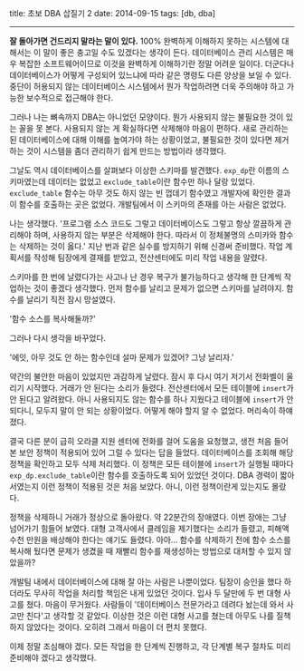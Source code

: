 title: 초보 DBA 삽질기 2
date: 2014-09-15
tags: [db, dba]

---
**잘 돌아가면 건드리지 말라는 말이 있다.** 100% 완벽하게 이해하지 못하는 시스템에 대해서는 이 말이 좋은 충고일 수도 있겠다는 생각이 든다. 데이터베이스 관리 시스템은 매우 복잡한 소프트웨어이므로 이것을 완벽하게 이해하기란 정말 어려운 일이다. 더군다나 데이터베이스가 어떻게 구성되어 있느냐에 따라 같은 명령도 다른 양상을 보일 수 있다. 중단이 허용되지 않는 데이터베이스 시스템에서 뭔가 작업하려면 더욱 주의해야 하고 가능한 보수적으로 접근해야 한다.
<!--more-->

그러나 나는 뼈속까지 DBA는 아니었던 모양이다. 뭔가 사용되지 않는 불필요한 것이 있는 꼴을 못 본다. 사용되지 않는 게 확실하다면 삭제해야 마음이 편하다. 새로 관리하는 된 데이터베이스에 대해 이해를 높여가야 하는 상황이었고, 불필요한 것이 있다면 제거하는 것이 시스템을 좀더 관리하기 쉽게 만드는 방법이라 생각했다.

그날도 역시 데이터베이스를 살펴보다 이상한 스키마를 발견했다. `exp_dp`란 이름의 스키마였는데 데이터는 없었고 `exclude_table`이란 함수만 하나 달랑 있었다. `exclude_table` 함수는 아무 것도 하지 않는 빈 껍데기 함수였고 개발자에 확인한 결과 이 함수를 호출하는 곳은 없었다. 개발팀에서 이 스키마의 존재를 아는 사람은 없었다.

나는 생각했다. '프로그램 소스 코드도 그렇고 데이터베이스도 그렇고 항상 깔끔하게 관리해야 하며, 사용하지 않는 부분은 삭제해야 한다. 따라서 이 정체불명의 스미카와 함수는 삭제하는 것이 옳다.' 지난 번과 같은 실수를 방지하기 위해 신경써 준비했다. 작업 계획서를 작성해 팀장에게 결재를 받았고, 전산센터에도 미리 작업 내용을 알렸다.

스키마를 한 번에 날렸다가는 사고나 난 경우 복구가 불가능하다고 생각해 한 단계씩 작업하는 것이 좋겠다 생각했다. 먼저 함수를 날리고 문제가 없으면 스키마를 날려야지. 함수를 날리기 직전 잠시 망설였다.

'함수 소스를 복사해둘까?'

그러나 다시 생각을 바꾸었다.

'에잇, 아무 것도 안 하는 함수인데 설마 문제가 있겠어? 그냥 날리자.'

약간의 불안한 마음이 있었지만 과감하게 날렸다. 잠시 후 다시 여기 저기서 전화벨이 울리기 시작했다. 거래가 안 된다는 소리가 들렸다. 전산센터에서 모든 테이블에 `insert`가 안 된다고 알려왔다. 아니 사용되지도 않는 함수를 하나 지웠다고 테이블에 `insert`가 안 되다니, 모두지 말이 안 되는 상황이었다. 어떻게 해야 할지 알 수 없었다. 머리속이 하얘졌다.

결국 다른 분이 급히 오라클 지원 센터에 전화를 걸어 도움을 요청했고, 생전 처음 들어본 보안 정책이 적용되어 있어 그럴 수 있다는 답을 들었다. 데이터베이스를 조회해 해당 정책을 확인하고 모두 삭제 처리했다. 이 정책은 모든 테이블에 `insert`가 실행될 때마다 `exp_dp.exclude_table`이란 함수를 호출하도록 되어 있었던 것이다. DBA 경력이 짧아서였는지 이런 정책이 적용된 것은 처음 보았다. 아니, 이런 정책이란게 있는지도 몰랐다.

정책을 삭제하니 거래가 정상으로 돌아왔다. 약 22분간의 장애였다. 이번 장애는 그냥 넘어가기 힘들어 보였다. 대형 고객사에서 클레임을 제기했다는 소리가 들렸고, 피해액 수천 만원을 배상해야 한다는 얘기도 들렸다. 아아... 함수를 삭제하기 전에 함수 소스를 복사해 뒀다면 문제가 생겼을 때 재빨리 함수를 재생성하는 방법으로 대처할 수 있지 않았을까?

개발팀 내에서 데이터베이스에 대해 잘 아는 사람은 나뿐이었다. 팀장이 승인을 했다 하더라도 무사히 작업을 처리할 책임은 내게 있었던 것이다. 입사 두 달만에 두 번 대형 사고를 쳤다. 마음이 무거웠다. 사람들이 '데이터베이스 전문가라고 데려다 놨는데 와서 사고만 친다'고 생각할 것 같았다. 이상한 것은 이런 대형 사고를 쳤는데 아무도 나를 질책하지 않았다는 것이다. 오히려 그래서 마음이 더 편치 못했다.

이제 정말 조심해야 겠다. 모든 작업을 한 단계씩 진행하고, 각 단계별 복구 절차도 미리 준비해야 겠다고 생각했다.
